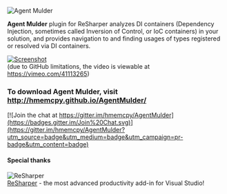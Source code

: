![Agent Mulder](http://i.imgur.com/7ZNxO.png)

**Agent Mulder** plugin for ReSharper analyzes DI containers (Dependency Injection, sometimes called Inversion of Control, or IoC containers) in your solution, and provides navigation to and finding usages of types registered or resolved via DI containers.

[![Screenshot](http://i.imgur.com/m4XAze0.png)](https://vimeo.com/41113265)  
(due to GitHub limitations, the video is viewable at https://vimeo.com/41113265)

### To download Agent Mulder, visit http://hmemcpy.github.io/AgentMulder/

[![Join the chat at https://gitter.im/hmemcpy/AgentMulder](https://badges.gitter.im/Join%20Chat.svg)](https://gitter.im/hmemcpy/AgentMulder?utm_source=badge&utm_medium=badge&utm_campaign=pr-badge&utm_content=badge)

#### Special thanks

![ReSharper](http://www.jetbrains.com/img/logos/logo_resharper_small.gif)  
[ReSharper](http://www.jetbrains.com/resharper/) - the most advanced productivity add-in for Visual Studio!
